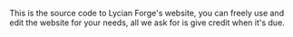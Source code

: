 This is the source code to Lycian Forge's website, you can freely use and edit the website for your needs, all we ask for is give credit when it's due.
